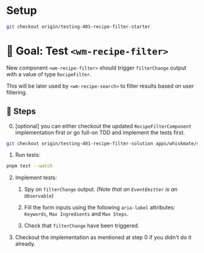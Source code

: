 # Setup

```sh
git checkout origin/testing-401-recipe-filter-starter
```

# 🎯 Goal: Test `<wm-recipe-filter>`

New component `<wm-recipe-filter>` should trigger `filterChange` output with a value of type `RecipeFilter`.

This will be later used by `<wm-recipe-search>` to filter results based on user filtering.

## 📝 Steps

0. [optional] you can either checkout the updated `RecipeFilterComponent` implementation first or go full-on TDD and implement the tests first.
```sh
git checkout origin/testing-401-recipe-filter-solution apps/whiskmate/src/app/recipe/recipe-filter.component.ts
```

1. Run tests:

```sh
pnpm test --watch
```

2. Implement tests:

   1. Spy on `filterChange` output. _(Note that an `EventEmitter` is an `Observable`)_

   2. Fill the form inputs using the following `aria-label` attributes: `Keywords`, `Max Ingredients` and `Max Steps`.

   3. Check that `filterChange` have been triggered.

3. Checkout the implementation as mentioned at step 0 if you didn't do it already.
